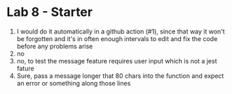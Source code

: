 # Lab 8 - Starter
1) I would do it automatically in a github action (#1), since that way it won't be forgotten and it's in often enough intervals to edit and fix the code before any problems arise
2) no
3) no, to test the message feature requires user input which is not a jest fature
4) Sure, pass a message longer that 80 chars into the function and expect an error or something along those lines